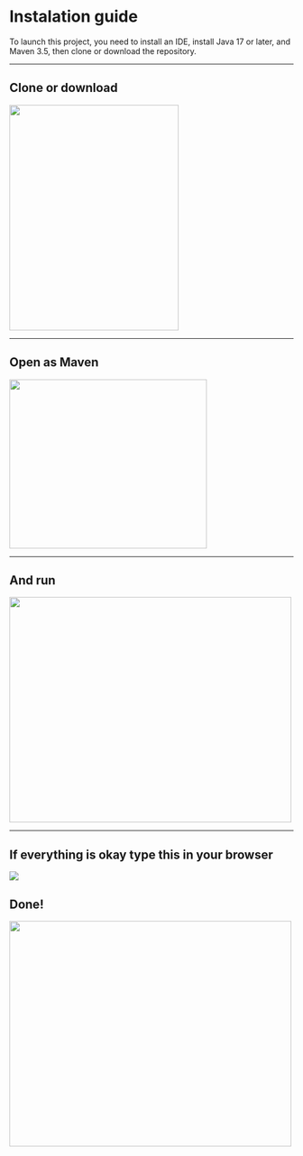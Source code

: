 # **Instalation guide**
To launch this project, you need to install an IDE, install Java 17 or later, and Maven 3.5, then clone or download the repository.
***
## **Clone or download**
<img src="https://github.com/user-attachments/assets/454f13ac-1711-43b8-b88d-f8fb24454f0b" width="300" height="400">

***
## **Open as Maven**
<img src="https://github.com/user-attachments/assets/5c98d669-cf53-4c1f-84bc-14027e8652d6" width="350" height="300">

***
## **And run**
<img src="https://github.com/user-attachments/assets/9fbedaf0-bdf2-45f5-9875-1511c23ccbbd" width="500" height="400">

***
## **If everything is okay type this in your browser**
<img src="https://github.com/user-attachments/assets/247d224e-0f19-4079-8890-05502a629d66">

## **Done!**
<img src="https://github.com/user-attachments/assets/863e00e5-9079-44a9-ae61-4dca8ef51dc3" width="500" height="400">






